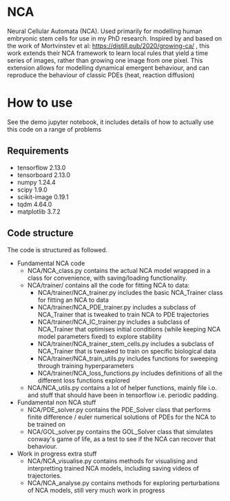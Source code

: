 # NCA
Neural Cellular Automata (NCA). Used primarily for modelling human embryonic stem cells for use in my PhD research.  Inspired by and based on the work of Mortvinstev et al: https://distill.pub/2020/growing-ca/ , this work extends their NCA framework to learn local rules that yield a time series of images, rather than growing one image from one pixel. This extension allows for modelling dynamical emergent behaviour, and can reproduce the behaviour of classic PDEs (heat, reaction diffusion) 

# How to use
See the demo jupyter notebook, it includes details of how to actually use this code on a range of problems

## Requirements
 - tensorflow 2.13.0
 - tensorboard 2.13.0
 - numpy 1.24.4
 - scipy 1.9.0
 - scikit-image 0.19.1
 - tqdm 4.64.0
 - matplotlib 3.7.2

## Code structure
The code is structured as followed.
- Fundamental NCA code
  - NCA/NCA_class.py contains the actual NCA model wrapped in a class for convenience, with saving/loading functionality.
  - NCA/trainer/ contains all the code for fitting NCA to data:
    - NCA/trainer/NCA_trainer.py includes the basic NCA_Trainer class for fitting an NCA to data
    - NCA/trainer/NCA_PDE_trainer.py includes a subclass of NCA_Trainer that is tweaked to train NCA to PDE trajectories
    - NCA/trainer/NCA_IC_trainer.py includes a subclass of NCA_Trainer that optimises initial conditions (while keeping NCA model parameters fixed) to explore stability
    - NCA/trainer/NCA_trainer_stem_cells.py includes a subclass of NCA_Trainer that is tweaked to train on specific biological data
    - NCA/trainer/NCA_train_utils.py includes functions for sweeping through training hyperparameters
    - NCA/trainer/NCA_loss_functions.py includes definitions of all the different loss functions explored
  - NCA/NCA_utils.py contains a lot of helper functions, mainly file i.o. and stuff that should have been in tensorflow i.e. periodic padding.
- Fundamental non NCA stuff
  - NCA/PDE_solver.py contains the PDE_Solver class that performs finite difference / euler numerical solutions of PDEs for the NCA to be trained on
  - NCA/GOL_solver.py contains the GOL_Solver class that simulates conway's game of life, as a test to see if the NCA can recover that behaviour.
- Work in progress extra stuff
  - NCA/NCA_visualise.py contains methods for visualising and interpretting trained NCA models, including saving videos of trajectories.
  - NCA/NCA_analyse.py contains methods for exploring perturbations of NCA models, still very much work in progress
